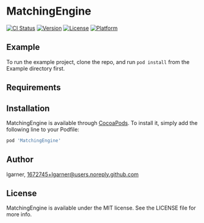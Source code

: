 # MatchingEngine

[![CI Status](https://img.shields.io/travis/lgarner/MatchingEngine.svg?style=flat)](https://travis-ci.org/lgarner/MatchingEngine)
[![Version](https://img.shields.io/cocoapods/v/MatchingEngine.svg?style=flat)](https://cocoapods.org/pods/MatchingEngine)
[![License](https://img.shields.io/cocoapods/l/MatchingEngine.svg?style=flat)](https://cocoapods.org/pods/MatchingEngine)
[![Platform](https://img.shields.io/cocoapods/p/MatchingEngine.svg?style=flat)](https://cocoapods.org/pods/MatchingEngine)

## Example

To run the example project, clone the repo, and run `pod install` from the Example directory first.

## Requirements

## Installation

MatchingEngine is available through [CocoaPods](https://cocoapods.org). To install
it, simply add the following line to your Podfile:

```ruby
pod 'MatchingEngine'
```

## Author

lgarner, 1672745+lgarner@users.noreply.github.com

## License

MatchingEngine is available under the MIT license. See the LICENSE file for more info.
